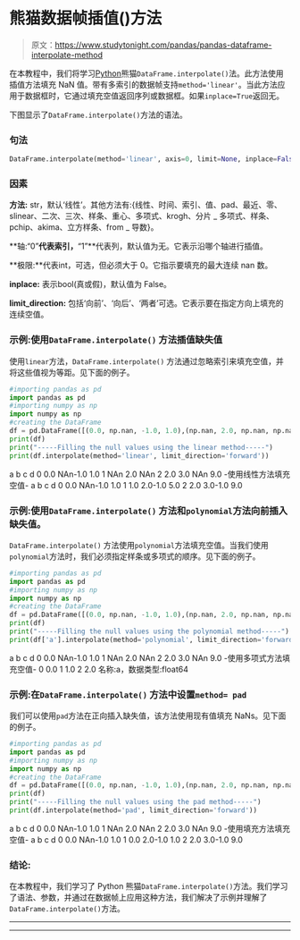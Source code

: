 # 熊猫数据帧插值()方法

> 原文：<https://www.studytonight.com/pandas/pandas-dataframe-interpolate-method>

在本教程中，我们将学习[Python](https://www.studytonight.com/python/getting-started-with-python)熊猫`DataFrame.interpolate()`法。此方法使用插值方法填充 NaN 值。带有多索引的数据帧支持`method='linear'`。当此方法应用于数据框时，它通过填充空值返回序列或数据框。如果`inplace=True`返回无。

下图显示了`DataFrame.interpolate()`方法的语法。

### 句法

```py
DataFrame.interpolate(method='linear', axis=0, limit=None, inplace=False, limit_direction=None, limit_area=None, downcast=None, **kwargs)
```

### 因素

**方法:** str，默认‘线性’。其他方法有:{线性、时间、索引、值、pad、最近、零、slinear、二次、三次、样条、重心、多项式、krogh、分片 _ 多项式、样条、pchip、akima、立方样条、from _ 导数}。

**轴:“0”**代表索引，**“1”**代表列，默认值为无。它表示沿哪个轴进行插值。

**极限:**代表int，可选，但必须大于 0。它指示要填充的最大连续 nan 数。

**inplace:** 表示bool(真或假)，默认值为 False。

**limit_direction:** 包括‘向前’、‘向后’、‘两者’可选。它表示要在指定方向上填充的连续空值。

### 示例:使用`DataFrame.interpolate()` 方法插值缺失值

使用`linear`方法，`DataFrame.interpolate()` 方法通过忽略索引来填充空值，并将这些值视为等距。见下面的例子。

```py
#importing pandas as pd
import pandas as pd
#importing numpy as np
import numpy as np
#creating the DataFrame
df = pd.DataFrame([(0.0, np.nan, -1.0, 1.0),(np.nan, 2.0, np.nan, np.nan),(2.0, 3.0, np.nan, 9.0),],columns=list('abcd'))
print(df)
print("-----Filling the null values using the linear method-----")
print(df.interpolate(method='linear', limit_direction='forward'))
```

a b c d
0 0.0 NAn-1.0 1.0
1 NAn 2.0 NAn
2 2.0 3.0 NAn 9.0
-使用线性方法填充空值-
a b c d
0 0.0 NAn-1.0 1.0
1 1.0 2.0-1.0 5.0
2 2.0 3.0-1.0 9.0

### 示例:使用`DataFrame.interpolate()` 方法和`polynomial`方法向前插入缺失值。

`DataFrame.interpolate()` 方法使用`polynomial`方法填充空值。当我们使用`polynomial`方法时，我们必须指定样条或多项式的顺序。见下面的例子。

```py
#importing pandas as pd
import pandas as pd
#importing numpy as np
import numpy as np
#creating the DataFrame
df = pd.DataFrame([(0.0, np.nan, -1.0, 1.0),(np.nan, 2.0, np.nan, np.nan),(2.0, 3.0, np.nan, 9.0),],columns=list('abcd'))
print(df)
print("-----Filling the null values using the polynomial method-----")
print(df['a'].interpolate(method='polynomial', limit_direction='forward',order=1))
```

a b c d
0 0.0 NAn-1.0 1.0
1 NAn 2.0 NAn
2 2.0 3.0 NAn 9.0
-使用多项式方法填充空值-
0 0.0
1 1.0
2 2.0
名称:a，数据类型:float64

### 示例:在`DataFrame.interpolate()` 方法中设置`method= pad`

我们可以使用`pad`方法在正向插入缺失值，该方法使用现有值填充 NaNs。见下面的例子。

```py
#importing pandas as pd
import pandas as pd
#importing numpy as np
import numpy as np
#creating the DataFrame
df = pd.DataFrame([(0.0, np.nan, -1.0, 1.0),(np.nan, 2.0, np.nan, np.nan),(2.0, 3.0, np.nan, 9.0),],columns=list('abcd'))
print(df)
print("-----Filling the null values using the pad method-----")
print(df.interpolate(method='pad', limit_direction='forward'))
```

a b c d
0 0.0 NAn-1.0 1.0
1 NAn 2.0 NAn
2 2.0 3.0 NAn 9.0
-使用填充方法填充空值-
a b c d
0 0.0 NAn-1.0 1.0
1 0.0 2.0-1.0 1.0
2 2.0 3.0-1.0 9.0

### 结论:

在本教程中，我们学习了 Python 熊猫`DataFrame.interpolate()`方法。我们学习了语法、参数，并通过在数据帧上应用这种方法，我们解决了示例并理解了`DataFrame.interpolate()`方法。

* * *

* * *